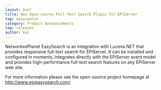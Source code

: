 ```yaml
---
layout: post
title: New Open-source Full-Text Search Plugin for EPiServer
tag: easysearch
category: Product Announcements
tag: releases
author: kal
---
```

NetworkedPlanet EasySearch is an integration with Lucene.NET that provides responsive full-text search for EPiServer. It can be installed and configured in moments, integrates directly with the EPiServer event model and provides high-performance full-text search features on any EPiServer web site.

For more information please see the open-source project homepage at <a href="http://www.epieasysearch.com/">http://www.epieasysearch.com/</a>

